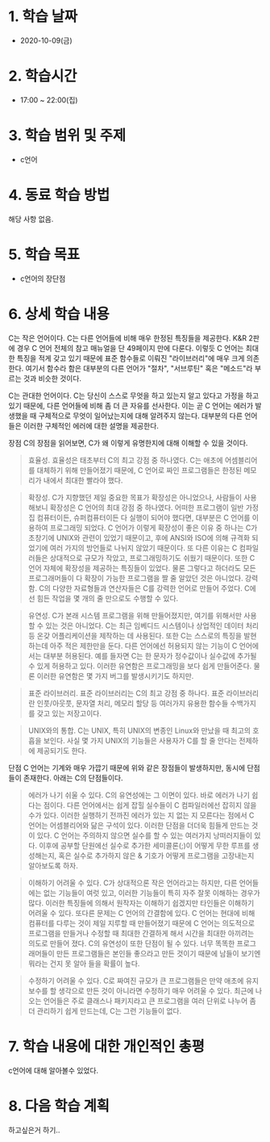 # 1. 학습 날짜

* 2020-10-09(금)

# 2. 학습시간

* 17:00 ~ 22:00(집)

# 3. 학습 범위 및 주제

* c언어

# 4. 동료 학습 방법

해당 사항 없음.

# 5. 학습 목표
 *  c언어의 장단점 

# 6. 상세 학습 내용

C는 작은 언어이다. C는 다른 언어들에 비해 매우 한정된 특징들을 제공한다. K&R 2판에 경우 C 언어 전체의 참고 매뉴얼을 단 49페이지 만에 다룬다. 이렇듯 C 언어는 최대한 특징을 적게 갖고 있기 때문에 표준 함수들로 이뤄진 "라이브러리"에 매우 크게 의존한다. 여기서 함수라 함은 대부분의 다른 언어가 "절차", "서브루틴" 혹은 "메소드"라 부르는 것과 비슷한 것이다.

C는 관대한 언어이다. C는 당신이 스스로 무엇을 하고 있는지 알고 있다고 가정을 하고 있기 때문에, 다른 언어들에 비해 좀 더 큰 자유를 선사한다. 이는 곧 C 언어는 에러가 발생했을 때 구체적으로 무엇이 일어났는지에 대해 알려주지 않는다. 대부분의 다른 언어들은 이러한 구체적인 에러에 대한 설명을 제공한다.


장점
C의 장점을 읽어보면, C가 왜 이렇게 유명한지에 대해 이해할 수 있을 것이다.

> 효율성. 효율성은 태초부터 C의 최고 강점 중 하나였다. C는 애초에 어셈블리어를 대체하기 위해 만들어졌기 때문에, C 언어로 짜인 프로그램들은 한정된 메모리가 내에서 최대한 빨라야 했다.

> 확장성. C가 지향했던 제일 중요한 목표가 확장성은 아니었으나, 사람들이 사용해보니 확장성은 C 언어의 최대 강점 중 하나였다. 어떠한 프로그램이 일반 가정집 컴퓨터이든, 슈퍼컴퓨터이든 다 실행이 되어야 했다면, 대부분은 C 언어를 이용하여 프로그래밍 되었다. C 언어가 이렇게 확장성이 좋은 이유 중 하나는 C가 초창기에 UNIX와 관련이 있었기 때문이고, 후에 ANSI와 ISO에 의해 규격화 되었기에 여러 가지의 방언들로 나뉘지 않았기 때문이다. 또 다른 이유는 C 컴파일러들은 상대적으로 규모가 작았고, 프로그래밍하기도 쉬웠기 때문이다. 또한 C 언어 자체에 확장성을 제공하는 특징들이 있었다. 물론 그렇다고 하더라도 모든 프로그래머들이 다 확장이 가능한 프로그램을 짤 줄 알았던 것은 아니었다.
강력함. C의 다양한 자료형들과 연산자들은 C를 강력한 언어로 만들어 주었다. C에선 힘든 작업을 몇 개의 줄 만으로도 수행할 수 있다.

 > 유연성. C가 본래 시스템 프로그램을 위해 만들어졌지만, 여기를 위해서만 사용할 수 있는 것은 아니었다. C는 최근 임베디드 시스템이나 상업적인 데이터 처리 등 온갖 어플리케이션을 제작하는 데 사용된다. 또한 C는 스스로의 특징을 발현하는데 아주 적은 제한만을 둔다. 다른 언어에선 허용되지 않는 기능이 C 언어에서는 대부분 허용된다. 예를 들자면 C는 한 문자가 정수값이나 실수값에 추가될 수 있게 허용하고 있다. 이러한 유연함은 프로그래밍을 보다 쉽게 만들어준다. 물론 이러한 유연함은 몇 가지 버그를 발생시키기도 하지만.

> 표준 라이브러리. 표준 라이브러리는 C의 최고 강점 중 하나다. 표준 라이브러리란 인풋/아웃풋, 문자열 처리, 메모리 할당 등 여러가지 유용한 함수들 수백가지를 갖고 있는 저장고이다.

> UNIX와의 통합. C는 UNIX, 특히 UNIX의 변종인 Linux와 만났을 때 최고의 호흡을 보인다. 사실 몇 가지 UNIX의 기능들은 사용자가 C를 할 줄 안다는 전제하에 제공되기도 한다.


단점
C 언어는 기계와 매우 가깝기 때문에 위와 같은 장점들이 발생하지만, 동시에 단점들이 존재한다. 아래는 C의 단점들이다.

> 에러가 나기 쉬울 수 있다. C의 유연성에는 그 이면이 있다. 바로 에러가 나기 쉽다는 점이다. 다른 언어에서는 쉽게 잡힐 실수들이 C 컴파일러에선 잡히지 않을 수가 있다. 이러한 실행하기 전까진 에러가 있는 지 없는 지 모른다는 점에서 C 언어는 어셈블리어와 닮은 구석이 있다. 이러한 단점을 더더욱 힘들게 만드는 것이 있다. C 언어는 주의하지 않으면 실수를 할 수 있는 여러가지 낭떠러지들이 있다. 이후에 공부할 단원에선 실수로 추가한 세미콜론(;)이 어떻게 무한 루프를 생성해는지, 혹은 실수로 추가하지 않은 & 기호가 어떻게 프로그램을 고장내는지 알아보도록 하자.

> 이해하기 어려울 수 있다. C가 상대적으론 작은 언어라고는 하지만, 다른 언어들에는 없는 기능들이 여럿 있고, 이러한 기능들이 특히 자주 잘못 이해하는 경우가 많다. 이러한 특징들에 의해서 원작자는 이해하기 쉽겠지만 타인들은 이해하기 어려울 수 있다. 또다른 문제는 C 언어의 간결함에 있다. C 언어는 현대에 비해 컴퓨터를 다루는 것이 제일 지루할 때 만들어졌기 때문에 C 언어는 의도적으로 프로그램을 만들거나 수정할 때 최대한 간결하게 해서 시간을 최대한 아끼려는 의도로 만들어 졌다. C의 유연성이 또한 단점이 될 수 있다. 너무 똑똑한 프로그래머들이 만든 프로그램들은 본인들 좋으라고 만든 것이기 때문에 남들이 보기엔 뭐라는 건지 못 알아 들을 확률이 높다.

> 수정하기 어려울 수 있다. C로 짜여진 규모가 큰 프로그램들은 만약 애초에 유지보수를 할 생각으로 만든 것이 아니라면 수정하기 매우 어려울 수 있다. 최근에 나오는 언어들은 주로 클래스나 패키지라고 큰 프로그램을 여러 단위로 나누어 좀 더 관리하기 쉽게 만드는데, C는 그런 기능들이 없다.

# 7. 학습 내용에 대한 개인적인 총평
 c언어에 대해 알아볼수 있었다.

# 8. 다음 학습 계획
하고싶은거 하기..